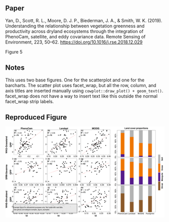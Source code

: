 ## Paper
Yan, D., Scott, R. L., Moore, D. J. P., Biederman, J. A., & Smith, W. K. (2019). Understanding the relationship between vegetation greenness and productivity across dryland ecosystems through the integration of PhenoCam, satellite, and eddy covariance data. Remote Sensing of Environment, 223, 50–62. https://doi.org/10.1016/j.rse.2018.12.029

Figure 5

## Notes

This uses two base figures. One for the scatterplot and one for the barcharts. The scatter plot uses facet_wrap, but all the row, column, and axis titles are inserted manually using `cowplot::draw_plot() + geom_text()`. facet_wrap does not have a way to insert text like this outside the normal facet_wrap strip labels.

## Reproduced Figure
![](https://raw.githubusercontent.com/sdtaylor/complex_figure_examples/master/yan2019/yan2019_final.png)

